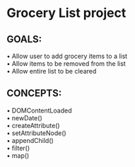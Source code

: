 # Grocery List project

## GOALS:

&#8226; Allow user to add grocery items to a list<br>
&#8226; Allow items to be removed from the list<br>
&#8226; Allow entire list to be cleared

## CONCEPTS:

&#8226; DOMContentLoaded<br>
&#8226; newDate()<br>
&#8226; createAttribute()<br>
&#8226; setAttributeNode()<br>
&#8226; appendChild()<br>
&#8226; filter()<br>
&#8226; map()
